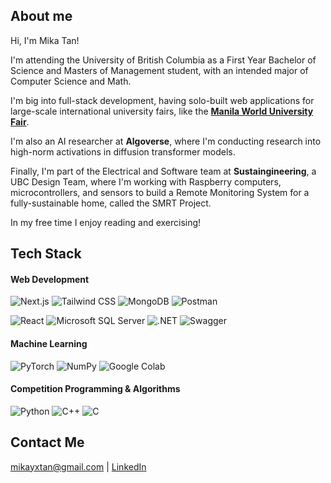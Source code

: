 ## About me

Hi, I'm Mika Tan!

I'm attending the University of British Columbia as a First Year Bachelor of Science and Masters of Management student, with an intended major of Computer Science and Math.

I'm big into full-stack development, having solo-built web applications for large-scale international university fairs, like the **[Manila World University Fair](https://ismanilafair.com)**. 

I'm also an AI researcher at **Algoverse**, where I'm conducting research into high-norm activations in diffusion transformer models. 

Finally, I'm part of the Electrical and Software team at **Sustaingineering**, a UBC Design Team, where I'm working with Raspberry computers, microcontrollers, and sensors to build a Remote Monitoring System for a fully-sustainable home, called the SMRT Project. 

In my free time I enjoy reading and exercising!

## Tech Stack
#### Web Development
![Next.js](https://img.shields.io/badge/Next.js-black?logo=next.js&logoColor=white)
![Tailwind CSS](https://img.shields.io/badge/Tailwind%20CSS-%2338B2AC.svg?logo=tailwind-css&logoColor=white)
![MongoDB](https://img.shields.io/badge/MongoDB-%234ea94b.svg?logo=mongodb&logoColor=white)
![Postman](https://img.shields.io/badge/Postman-FF6C37?logo=postman&logoColor=white)


![React](https://img.shields.io/badge/React-%2320232a.svg?logo=react&logoColor=%2361DAFB)
![Microsoft SQL Server](https://custom-icon-badges.demolab.com/badge/Microsoft%20SQL%20Server-CC2927?logo=mssqlserver-white&logoColor=white)
![.NET](https://img.shields.io/badge/.NET-512BD4?logo=dotnet&logoColor=fff)
![Swagger](https://img.shields.io/badge/Swagger-85EA2D?logo=insomnia&logoColor=000)

#### Machine Learning

![PyTorch](https://img.shields.io/badge/PyTorch-ee4c2c?logo=pytorch&logoColor=white)
![NumPy](https://img.shields.io/badge/NumPy-4DABCF?logo=numpy&logoColor=fff)
![Google Colab](https://img.shields.io/badge/Google%20Colab-F9AB00?logo=googlecolab&logoColor=fff)

#### Competition Programming & Algorithms
![Python](https://img.shields.io/badge/Python-3776AB?logo=python&logoColor=fff)
![C++](https://img.shields.io/badge/C++-%2300599C.svg?logo=c%2B%2B&logoColor=white)
![C](https://img.shields.io/badge/C-00599C?logo=c&logoColor=white)

## Contact Me
mikayxtan@gmail.com | [LinkedIn](https://www.linkedin.com/in/mika-yu-xian-tan/)
